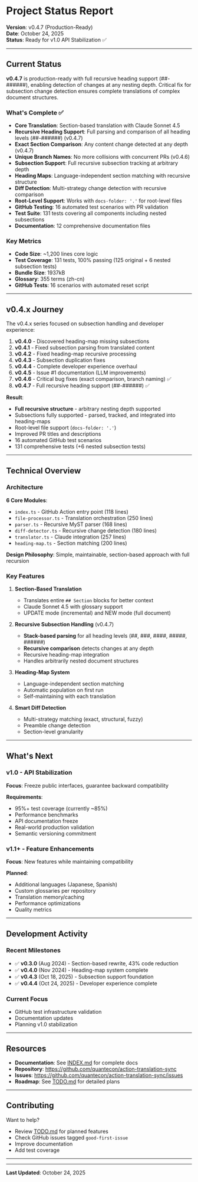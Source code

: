 # Project Status Report

**Version**: v0.4.7 (Production-Ready)  
**Date**: October 24, 2025  
**Status**: Ready for v1.0 API Stabilization ✅

---

## Current Status

**v0.4.7** is production-ready with full recursive heading support (##-######), enabling detection of changes at any nesting depth. Critical fix for subsection change detection ensures complete translations of complex document structures.

### What's Complete ✅

- **Core Translation**: Section-based translation with Claude Sonnet 4.5
- **Recursive Heading Support**: Full parsing and comparison of all heading levels (##-######) (v0.4.7)
- **Exact Section Comparison**: Any content change detected at any depth (v0.4.7)
- **Unique Branch Names**: No more collisions with concurrent PRs (v0.4.6)
- **Subsection Support**: Full recursive subsection tracking at arbitrary depth
- **Heading Maps**: Language-independent section matching with recursive structure
- **Diff Detection**: Multi-strategy change detection with recursive comparison
- **Root-Level Support**: Works with `docs-folder: '.'` for root-level files
- **GitHub Testing**: 16 automated test scenarios with PR validation
- **Test Suite**: 131 tests covering all components including nested subsections
- **Documentation**: 12 comprehensive documentation files

### Key Metrics

- **Code Size**: ~1,200 lines core logic
- **Test Coverage**: 131 tests, 100% passing (125 original + 6 nested subsection tests)
- **Bundle Size**: 1937kB
- **Glossary**: 355 terms (zh-cn)
- **GitHub Tests**: 16 scenarios with automated reset script

---

## v0.4.x Journey

The v0.4.x series focused on subsection handling and developer experience:

1. **v0.4.0** - Discovered heading-map missing subsections
2. **v0.4.1** - Fixed subsection parsing from translated content
3. **v0.4.2** - Fixed heading-map recursive processing  
4. **v0.4.3** - Subsection duplication fixes
5. **v0.4.4** - Complete developer experience overhaul
6. **v0.4.5** - Issue #1 documentation (LLM improvements)
7. **v0.4.6** - Critical bug fixes (exact comparison, branch naming) ✅
8. **v0.4.7** - Full recursive heading support (##-######) ✅

**Result**: 
- **Full recursive structure** - arbitrary nesting depth supported
- Subsections fully supported - parsed, tracked, and integrated into heading-maps
- Root-level file support (`docs-folder: '.'`)
- Improved PR titles and descriptions
- 16 automated GitHub test scenarios
- 131 comprehensive tests (+6 nested subsection tests)

---

## Technical Overview

### Architecture

**6 Core Modules**:
- `index.ts` - GitHub Action entry point (118 lines)
- `file-processor.ts` - Translation orchestration (250 lines)
- `parser.ts` - Recursive MyST parser (168 lines)
- `diff-detector.ts` - Recursive change detection (180 lines)
- `translator.ts` - Claude integration (257 lines)
- `heading-map.ts` - Section matching (200 lines)

**Design Philosophy**: Simple, maintainable, section-based approach with full recursion

### Key Features

1. **Section-Based Translation**
   - Translates entire `## Section` blocks for better context
   - Claude Sonnet 4.5 with glossary support
   - UPDATE mode (incremental) and NEW mode (full document)

2. **Recursive Subsection Handling** (v0.4.7)
   - **Stack-based parsing** for all heading levels (##, ###, ####, #####, ######)
   - **Recursive comparison** detects changes at any depth
   - Recursive heading-map integration
   - Handles arbitrarily nested document structures

3. **Heading-Map System**
   - Language-independent section matching
   - Automatic population on first run
   - Self-maintaining with each translation

4. **Smart Diff Detection**
   - Multi-strategy matching (exact, structural, fuzzy)
   - Preamble change detection
   - Section-level granularity

---

## What's Next

### v1.0 - API Stabilization

**Focus**: Freeze public interfaces, guarantee backward compatibility

**Requirements**:
- 95%+ test coverage (currently ~85%)
- Performance benchmarks
- API documentation freeze
- Real-world production validation
- Semantic versioning commitment

### v1.1+ - Feature Enhancements

**Focus**: New features while maintaining compatibility

**Planned**:
- Additional languages (Japanese, Spanish)
- Custom glossaries per repository
- Translation memory/caching
- Performance optimizations
- Quality metrics

---

## Development Activity

### Recent Milestones

- ✅ **v0.3.0** (Aug 2024) - Section-based rewrite, 43% code reduction
- ✅ **v0.4.0** (Nov 2024) - Heading-map system complete
- ✅ **v0.4.3** (Oct 18, 2025) - Subsection support foundation
- ✅ **v0.4.4** (Oct 24, 2025) - Developer experience complete

### Current Focus

- GitHub test infrastructure validation
- Documentation updates
- Planning v1.0 stabilization

---

## Resources

- **Documentation**: See [INDEX.md](INDEX.md) for complete docs
- **Repository**: https://github.com/quantecon/action-translation-sync
- **Issues**: https://github.com/quantecon/action-translation-sync/issues
- **Roadmap**: See [TODO.md](TODO.md) for detailed plans

---

## Contributing

Want to help?
- Review [TODO.md](TODO.md) for planned features
- Check GitHub issues tagged `good-first-issue`
- Improve documentation
- Add test coverage

---

---

**Last Updated**: October 24, 2025
```
